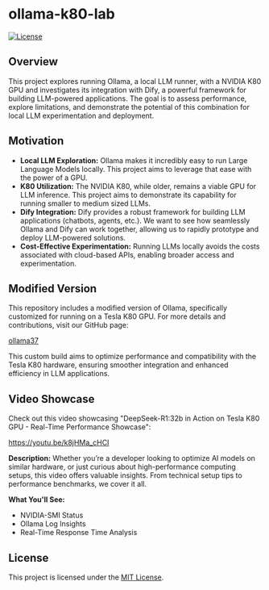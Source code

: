 # ollama-k80-lab

[![License](https://img.shields.io/badge/License-MIT-yellow.svg)](https://opensource.org/licenses/MIT)

## Overview

This project explores running Ollama, a local LLM runner, with a NVIDIA K80 GPU and investigates its integration with Dify, a powerful framework for building LLM-powered applications. The goal is to assess performance, explore limitations, and demonstrate the potential of this combination for local LLM experimentation and deployment.

## Motivation

* **Local LLM Exploration:** Ollama makes it incredibly easy to run Large Language Models locally. This project aims to leverage that ease with the power of a GPU.
* **K80 Utilization:** The NVIDIA K80, while older, remains a viable GPU for LLM inference. This project aims to demonstrate its capability for running smaller to medium sized LLMs.
* **Dify Integration:** Dify provides a robust framework for building LLM applications (chatbots, agents, etc.). We want to see how seamlessly Ollama and Dify can work together, allowing us to rapidly prototype and deploy LLM-powered solutions.
* **Cost-Effective Experimentation:** Running LLMs locally avoids the costs associated with cloud-based APIs, enabling broader access and experimentation.

## Modified Version

This repository includes a modified version of Ollama, specifically customized for running on a Tesla K80 GPU. For more details and contributions, visit our GitHub page:

[ollama37](https://github.com/dogkeeper886/ollama37)

This custom build aims to optimize performance and compatibility with the Tesla K80 hardware, ensuring smoother integration and enhanced efficiency in LLM applications.

## Video Showcase

Check out this video showcasing "DeepSeek-R1:32b in Action on Tesla K80 GPU - Real-Time Performance Showcase":

https://youtu.be/k8jHMa_cHCI

**Description:** Whether you’re a developer looking to optimize AI models on similar hardware, or just curious about high-performance computing setups, this video offers valuable insights. From technical setup tips to performance benchmarks, we cover it all.

**What You'll See:**
- NVIDIA-SMI Status
- Ollama Log Insights
- Real-Time Response Time Analysis

## License

This project is licensed under the [MIT License](LICENSE).
